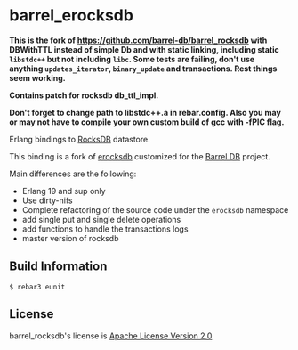 barrel_erocksdb
===============

**This is the fork of https://github.com/barrel-db/barrel_rocksdb with DBWithTTL instead of simple Db and with static
linking, including static `libstdc++` but not including `libc`. Some tests are failing, don't use anything
`updates_iterator`, `binary_update` and transactions. Rest things seem working.**

**Contains patch for rocksdb db_ttl_impl.**

**Don't forget to change path to libstdc++.a in rebar.config. Also you may or may not have to compile your own custom
build of gcc with -fPIC flag.**


Erlang bindings to [RocksDB](https://github.com/facebook/rocksdb) datastore.

This binding is a fork of [erocksdb](https://github.com/leo-project/erocksdb)
customized for the [Barrel DB](https://barrel-db.org) project.


Main differences are the following:

- Erlang 19 and sup only
- Use dirty-nifs
- Complete refactoring of the source code under the `erocksdb` namespace
- add single put and single delete operations
- add functions to handle the transactions logs
- master version of rocksdb

## Build Information

    $ rebar3 eunit

## License

barrel_rocksdb's license is [Apache License Version 2.0](http://www.apache.org/licenses/LICENSE-2.0.html)
